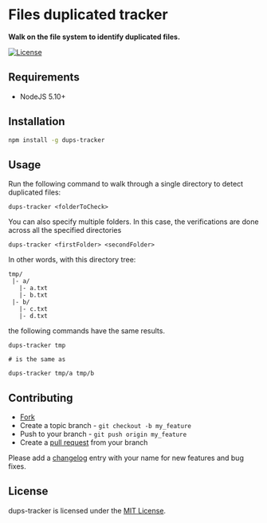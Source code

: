 # Files duplicated tracker

**Walk on the file system to identify duplicated files.**

[![License](https://img.shields.io/github/license/prevole/dups-tracker.svg)](LICENSE.txt)

## Requirements

* NodeJS 5.10+

## Installation

```bash
npm install -g dups-tracker
```

## Usage

Run the following command to walk through a single directory to detect duplicated files:

```
dups-tracker <folderToCheck>
```

You can also specify multiple folders. In this case, the verifications are done across all the specified directories

```
dups-tracker <firstFolder> <secondFolder>
```

In other words, with this directory tree:

```
tmp/
 |- a/
   |- a.txt
   |- b.txt
 |- b/
   |- c.txt
   |- d.txt
```

the following commands have the same results.

```
dups-tracker tmp

# is the same as

dups-tracker tmp/a tmp/b
```

## Contributing

* [Fork](https://help.github.com/articles/fork-a-repo)
* Create a topic branch - `git checkout -b my_feature`
* Push to your branch - `git push origin my_feature`
* Create a [pull request](http://help.github.com/pull-requests/) from your branch

Please add a [changelog](CHANGELOG.md) entry with your name for new features and bug fixes.

## License

dups-tracker is licensed under the [MIT License](http://opensource.org/licenses/MIT).

